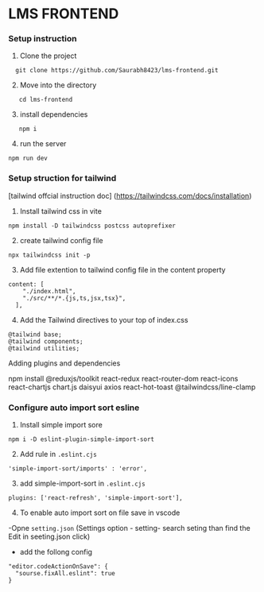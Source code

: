 # LMS FRONTEND

### Setup instruction

1. Clone the project

```
  git clone https://github.com/Saurabh8423/lms-frontend.git

```

2. Move into the directory

```
   cd lms-frontend
```
3. install dependencies

```
   npm i
```

4. run the server

```
npm run dev
```

### Setup struction for tailwind

[tailwind offcial instruction doc] (https://tailwindcss.com/docs/installation)

1. Install tailwind css in vite

```
npm install -D tailwindcss postcss autoprefixer
```

2. create tailwind config file

```
npx tailwindcss init -p
```

3. Add file extention to tailwind  config file in the content property

```
content: [
    "./index.html",
    "./src/**/*.{js,ts,jsx,tsx}",
  ],

```

4. Add the Tailwind directives to your top of index.css

```
@tailwind base;
@tailwind components;
@tailwind utilities;
```
Adding plugins and dependencies

npm install @reduxjs/toolkit react-redux react-router-dom react-icons react-chartjs chart.js daisyui axios react-hot-toast @tailwindcss/line-clamp

### Configure auto import sort esline

1. Install simple import sore
```
npm i -D eslint-plugin-simple-import-sort
```
2. Add rule in `.eslint.cjs`

```
'simple-import-sort/imports' : 'error',
```

3. add simple-import-sort in `.eslint.cjs`
```
plugins: ['react-refresh', 'simple-import-sort'],
```
4. To enable auto import sort on file save in vscode

-Opne `setting.json` (Settings option - setting- search seting than find the Edit in seeting.json click)
- add the follong config

```
"editor.codeActionOnSave": {
  "sourse.fixAll.eslint": true
}
```